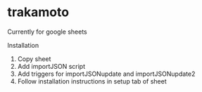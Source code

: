 # trakamoto
Currently for google sheets

Installation
1. Copy sheet
2. Add importJSON script
3. Add triggers for importJSONupdate and importJSONupdate2
4. Follow installation instructions in setup tab of sheet
